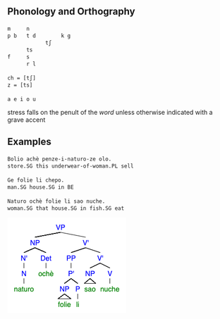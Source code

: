 ## Phonology and Orthography
```
m     n
p b   t d        k g
            tʃ
      ts
f     s
      r l

ch = [tʃ]
z = [ts]

a e i o u
```

stress falls on the penult of the *word* unless otherwise indicated with a grave accent

## Examples
```
Bolio achè penze-i-naturo-ze olo.
store.SG this underwear-of-woman.PL sell

Ge folie li chepo.
man.SG house.SG in BE

Naturo ochè folie li sao nuche.
woman.SG that house.SG in fish.SG eat
```

![tree](fish_eat.png)

